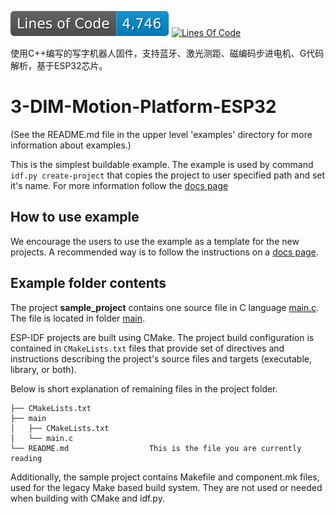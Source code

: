 ![](https://github.com/g122622/3-DIM-Motion-Platform-ESP32/blob/image-data/badge.svg)
[![Lines Of Code](https://github.com/g122622/3-DIM-Motion-Platform-ESP32/actions/workflows/linesOfCode.yml/badge.svg)](https://github.com/g122622/3-DIM-Motion-Platform-ESP32/actions/workflows/linesOfCode.yml)

使用C++编写的写字机器人固件，支持蓝牙、激光测距、磁编码步进电机、G代码解析，基于ESP32芯片。

# 3-DIM-Motion-Platform-ESP32

(See the README.md file in the upper level 'examples' directory for more information about examples.)

This is the simplest buildable example. The example is used by command `idf.py create-project`
that copies the project to user specified path and set it's name. For more information follow the [docs page](https://docs.espressif.com/projects/esp-idf/en/latest/api-guides/build-system.html#start-a-new-project)



## How to use example
We encourage the users to use the example as a template for the new projects.
A recommended way is to follow the instructions on a [docs page](https://docs.espressif.com/projects/esp-idf/en/latest/api-guides/build-system.html#start-a-new-project).

## Example folder contents

The project **sample_project** contains one source file in C language [main.c](main/main.c). The file is located in folder [main](main).

ESP-IDF projects are built using CMake. The project build configuration is contained in `CMakeLists.txt`
files that provide set of directives and instructions describing the project's source files and targets
(executable, library, or both). 

Below is short explanation of remaining files in the project folder.

```
├── CMakeLists.txt
├── main
│   ├── CMakeLists.txt
│   └── main.c
└── README.md                  This is the file you are currently reading
```
Additionally, the sample project contains Makefile and component.mk files, used for the legacy Make based build system. 
They are not used or needed when building with CMake and idf.py.
